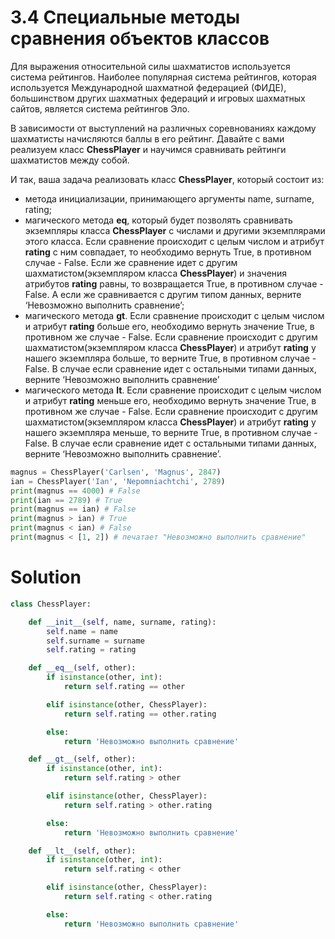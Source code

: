 # 3.4 Специальные методы сравнения объектов классов

Для выражения относительной силы шахматистов используется система рейтингов. Наиболее популярная система рейтингов, которая используется Международной шахматной федерацией (ФИДЕ), большинством других шахматных федераций и игровых шахматных сайтов, является система рейтингов Эло.

В зависимости от выступлений на различных соревнованиях каждому шахматисты начисляются баллы в его рейтинг. Давайте с вами реализуем класс **ChessPlayer** и научимся сравнивать рейтинги шахматистов между собой.

И так, ваша задача реализовать класс **ChessPlayer**, который состоит из:

* метода инициализации, принимающего аргументы name, surname, rating;
* магического  метода **__eq__**, который будет позволять сравнивать экземпляры класса **ChessPlayer** с числами и другими экземплярами этого класса. Если сравнение происходит с целым числом и атрибут **rating** с ним совпадает, то необходимо вернуть True, в противном случае - False. Если же сравнение идет с другим шахматистом(экземпляром класса **ChessPlayer**)  и значения атрибутов **rating** равны, то возвращается True, в противном случае - False. А если же сравнивается с другим типом данных, верните ‘Невозможно выполнить сравнение’;
* магического  метода **__gt__**. Если сравнение происходит с целым числом и атрибут **rating** больше его, необходимо вернуть значение True, в противном же случае - False. Если сравнение происходит с другим шахматистом(экземпляром класса **ChessPlayer**) и атрибут **rating** у нашего экземпляра больше, то верните True, в противном случае - False. В случае если сравнение идет с остальными типами данных, верните ‘Невозможно выполнить сравнение’
* магического  метода **__lt__**. Если сравнение происходит с целым числом и атрибут **rating** меньше его, необходимо вернуть значение True, в противном же случае - False. Если сравнение происходит с другим шахматистом(экземпляром класса **ChessPlayer**) и атрибут **rating** у нашего экземпляра меньше, то верните True, в противном случае - False. В случае если сравнение идет с остальными типами данных, верните ‘Невозможно выполнить сравнение’.
```python
magnus = ChessPlayer('Carlsen', 'Magnus', 2847)
ian = ChessPlayer('Ian', 'Nepomniachtchi', 2789)
print(magnus == 4000) # False
print(ian == 2789) # True
print(magnus == ian) # False
print(magnus > ian) # True
print(magnus < ian) # False
print(magnus < [1, 2]) # печатает "Невозможно выполнить сравнениe"
```

# Solution
```python
class ChessPlayer:

    def __init__(self, name, surname, rating):
        self.name = name
        self.surname = surname
        self.rating = rating

    def __eq__(self, other):
        if isinstance(other, int):
            return self.rating == other

        elif isinstance(other, ChessPlayer):
            return self.rating == other.rating

        else:
            return 'Невозможно выполнить сравнение'

    def __gt__(self, other):
        if isinstance(other, int):
            return self.rating > other

        elif isinstance(other, ChessPlayer):
            return self.rating > other.rating

        else:
            return 'Невозможно выполнить сравнение'

    def __lt__(self, other):
        if isinstance(other, int):
            return self.rating < other

        elif isinstance(other, ChessPlayer):
            return self.rating < other.rating

        else:
            return 'Невозможно выполнить сравнение'
```
